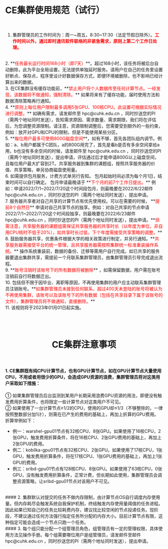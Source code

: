 # CE集群使用规范（试行）  
<br/>  

1. 集群管理员的工作时间为：周一~周五，8:30~17:30（法定节假日除外）。**<font color=red>工作时间以外，通过即时通讯软件联络的非紧急需求，原则上第二个工作日处理。</font>**  
<br/>  
2. **<font color=red>任务最长运行时间168小时（即7天）</font>**。超过168小时，该任务将被后台自动删除，此为平台全局设置，无法提供单独延时服务。请用户在自己的任务里设置好断点、保存点，程序里设计好数据保存方式，即便环境被删除，也不影响已经计算出来的数据。  
<br/>     
3. 在CE集群没有缓存功能前，**<font color=red>禁止用户将个人数据传至任何计算节点。一经发现，该数据将不做通知，强制清除。</font>** 如果将来有了缓存功能，届时使用方法和数据清除策略再行通知。  
<br/>  
4. **<font color=red>原则上每位用户限制最多调用5张GPU、100核CPU。此设置可根据实际情况进行调整。</font>** 如确有需求，请发邮件至 hpc@cuhk.edu.cn ，同时抄送您的PI（需两个地址同时发送），告知需求原因、需求数量、需求期限，我们将在评估后，为您调整资源限制。请注意，资源限制调整后，您需要受到额外的一些约束，例如：放开对GPU和CPU的限制，但是不能使用某些分区。  
<br/>     
5. **<font color=red>每位用户最多可使用800G磁盘空间</font>**，如有不够，首先各团队组内调节。例如：a、b用户都属于C团队，a的800G用完了，首先是看b是否有多余空间拿给a用，b也没有多余空间的时候，请发邮件至 hpc@cuhk.edu.cn ，同时抄送您的PI（需两个地址同时发送），提出申请，评估通过后才能申请800G以上磁盘空间，且每位用户最大扩容到2T。共享服务器到集群的课题组，按照共享服务器的价值、共享策略，单另协商磁盘使用量。  
<br/>   
6. 如需提供包月服务，计费方式单另行告知。 包月起始时间必须为每个月1日，结束时间可以自行确定。 包月申请最晚请于 **<font color=red>下个月的前7个工作日提出。</font>** 例如：申请2022/7/1~2022/7/20这个时间段包月，则最晚要在2022/6/22邮件 hpc@cuhk.edu.cn ，同时抄送您的PI（需两个地址同时发送），提出申请。  
<br/>     
7. 服务器共享者对自己共享的计算节点有优先使用权。可以在需要的时候， **<font color=red>提前8个自然日</font>** 申请对自己共享节点的独享。例如：对自己共享的节点申请2022/7/1~2022/7/20这个时间段独享，则最晚要在2022/6/23邮件 hpc@cuhk.edu.cn ，同时抄送您的PI（需两个地址同时发送），提出申请。**<font color=red>但需注意，共享服务器的课题组需保证共享服务器的共享时长（以年度为单位，非自用CPU核时不低于20%），如共享时长过低，下个年度需接受共享策略的调整。</font>**   
<br/>     
8. 鼓励服务器共享，优惠条件根据大学的相关政策进行制定，并另行通知。**<font color=red>共享服务器需接受平台的统一管理，且共享服务器需按照集群统一标准重装操作系统。</font>** 操作系统重装前，数据的备份、迁移等需用户自行完成。如已共享的服务器要退出集群共享，需提前一个月联系集群管理员，由集群管理员引导完成退出流程。  
<br/>  
9. **<font color=red>账号注销时该账号下的所有数据将被删除</font>** ，如需保留数据，用户需在账号注销前自行将数据迁出。  
<br/>  
10. 包括但不限于因毕业、离职等原因，不再使用集群的用户应主动联系集群管理员注销账号。**<font color=red>如集群管理员未接到任何联系，超过400天未登陆的账号将被认为不再使用集群，该账号以及该账号下的所有数据（包括在共享目录下属于该账号的文件），集群管理员将不做通知，直接删除。</font>**  
<br/>  
11. 该规则将于2023年01月01日起实施。  

<br/><br/>

# <center>CE集群注意事项<center>  
<br/>  

#### 1. CE集群既有纯CPU计算节点，也有GPU计算节点，如在GPU计算节点大量使用CPU，不用或者用很少的GPU，会造成GPU资源的浪费，集群管理员将对这类用户采取如下措施：  
① 如果集群管理员后台监测到某用户长期采用浪费GPU资源的用法，即便没有触发费用折算条件，也将限定一些计算节点对这类用户不可见。  
② 如果使用了一台计算节点≥1/2的CPU，使用的GPU却≤1/3（不够整除的，一律按照整数部分加1计），则需在已产生的费用的基础上，再加上折算的GPU费用。折算举例如下：  

   - 例一：warshel-gpu01节点有32核CPU、8张GPU。如果使用了16核CPU，2张GPU，触发费用折算条件，将在16核CPU、2张GPU费用的基础上，再加上2张GPU的费用。  
   - 例二：kobilka-gpu01节点有32核CPU、2张GPU。如果使用了17核CPU，1张GPU，触发费用折算条件，将在17核CPU、1张GPU费用的基础上，再加上1张GPU的费用。  
   - 例三：sribd-gpu01节点有128核CPU、8张GPU。如果使用了63核CPU，0张GPU，没有触发费用折算条件，正常计费，但长期如此使用，集群管理员会调整资源策略，让sribd-gpu01节点对该用户不可见。  
<br/>  
#### 2. 集群默认对提交的任务不做内存限制，由计算节点OS自行调度内存使用量。但内存耗尽会触发系统自我保护机制，终结触发内存使用量阈值的任务进程。因此如果已知自己的任务比较耗费内存，建议找比较空闲的节点投递任务。现阶段，不建议通过任何方法强行指定任务所分配的内存大小。目前计算节点有限，这种指定可能会造成一个节点只跑一个任务。  
<br/>  
#### 3. 每个组只能分配一个组管理员角色，组管理员有一定的管理权限，具体使用方法见操作手册。每个组需要哪位用户是组管理员，请发邮件至邮件 hpc@cuhk.edu.cn ，同时抄送您的PI（需两个地址同时发送），提出申请。  